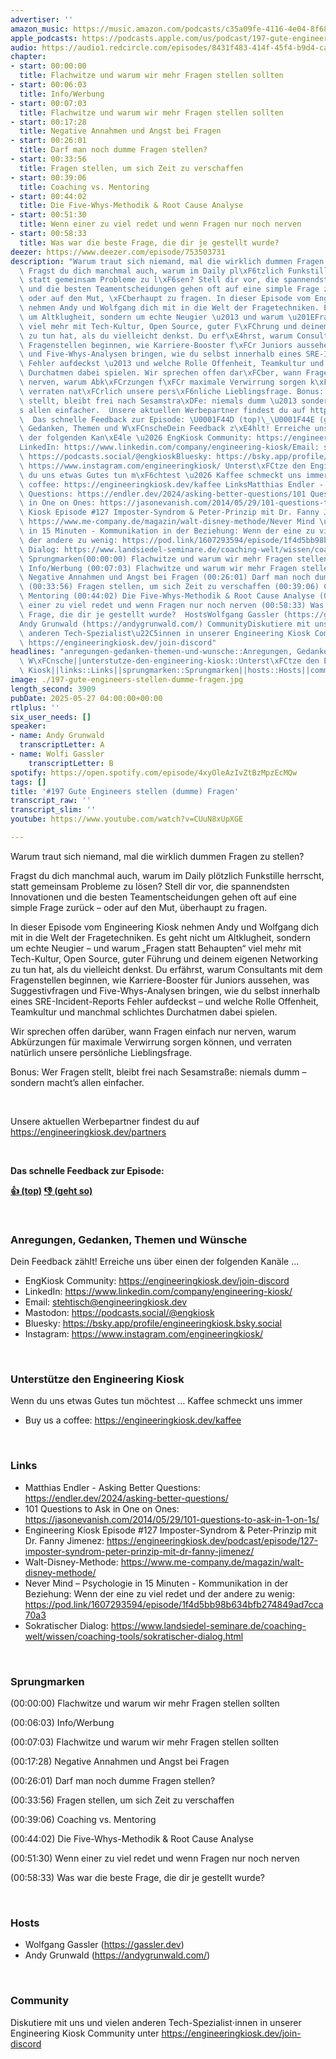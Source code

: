 ```yaml
---
advertiser: ''
amazon_music: https://music.amazon.com/podcasts/c35a09fe-4116-4e04-8f68-77d61b112e46/episodes/ff20773e-9fde-4942-b44e-4ffcc1c6cef1/engineering-kiosk-197-gute-engineers-stellen-dumme-fragen
apple_podcasts: https://podcasts.apple.com/us/podcast/197-gute-engineers-stellen-dumme-fragen/id1603082924?i=1000710033535&uo=4
audio: https://audio1.redcircle.com/episodes/8431f483-414f-45f4-b9d4-cab16cf2745a/stream.mp3
chapter:
- start: 00:00:00
  title: Flachwitze und warum wir mehr Fragen stellen sollten
- start: 00:06:03
  title: Info/Werbung
- start: 00:07:03
  title: Flachwitze und warum wir mehr Fragen stellen sollten
- start: 00:17:28
  title: Negative Annahmen und Angst bei Fragen
- start: 00:26:01
  title: Darf man noch dumme Fragen stellen?
- start: 00:33:56
  title: Fragen stellen, um sich Zeit zu verschaffen
- start: 00:39:06
  title: Coaching vs. Mentoring
- start: 00:44:02
  title: Die Five-Whys-Methodik & Root Cause Analyse
- start: 00:51:30
  title: Wenn einer zu viel redet und wenn Fragen nur noch nerven
- start: 00:58:33
  title: Was war die beste Frage, die dir je gestellt wurde?
deezer: https://www.deezer.com/episode/753503731
description: "Warum traut sich niemand, mal die wirklich dummen Fragen zu stellen?\
  \ Fragst du dich manchmal auch, warum im Daily pl\xF6tzlich Funkstille herrscht,\
  \ statt gemeinsam Probleme zu l\xF6sen? Stell dir vor, die spannendsten Innovationen\
  \ und die besten Teamentscheidungen gehen oft auf eine simple Frage zur\xFCck \u2013\
  \ oder auf den Mut, \xFCberhaupt zu fragen. In dieser Episode vom Engineering Kiosk\
  \ nehmen Andy und Wolfgang dich mit in die Welt der Fragetechniken. Es geht nicht\
  \ um Altklugheit, sondern um echte Neugier \u2013 und warum \u201EFragen statt Behaupten\u201C\
  \ viel mehr mit Tech-Kultur, Open Source, guter F\xFChrung und deinem eigenen Networking\
  \ zu tun hat, als du vielleicht denkst. Du erf\xE4hrst, warum Consultants mit dem\
  \ Fragenstellen beginnen, wie Karriere-Booster f\xFCr Juniors aussehen, was Suggestivfragen\
  \ und Five-Whys-Analysen bringen, wie du selbst innerhalb eines SRE-Incident-Reports\
  \ Fehler aufdeckst \u2013 und welche Rolle Offenheit, Teamkultur und manchmal schlichtes\
  \ Durchatmen dabei spielen. Wir sprechen offen dar\xFCber, wann Fragen einfach nur\
  \ nerven, warum Abk\xFCrzungen f\xFCr maximale Verwirrung sorgen k\xF6nnen, und\
  \ verraten nat\xFCrlich unsere pers\xF6nliche Lieblingsfrage. Bonus: Wer Fragen\
  \ stellt, bleibt frei nach Sesamstra\xDFe: niemals dumm \u2013 sondern macht\u2019\
  s allen einfacher.  Unsere aktuellen Werbepartner findest du auf https://engineeringkiosk.dev/partners\
  \  Das schnelle Feedback zur Episode: \U0001F44D (top)\_\U0001F44E (geht so)  Anregungen,\
  \ Gedanken, Themen und W\xFCnscheDein Feedback z\xE4hlt! Erreiche uns \xFCber einen\
  \ der folgenden Kan\xE4le \u2026 EngKiosk Community: https://engineeringkiosk.dev/join-discord\_\
  LinkedIn: https://www.linkedin.com/company/engineering-kiosk/Email: stehtisch@engineeringkiosk.devMastodon:\
  \ https://podcasts.social/@engkioskBluesky: https://bsky.app/profile/engineeringkiosk.bsky.socialInstagram:\
  \ https://www.instagram.com/engineeringkiosk/ Unterst\xFCtze den Engineering KioskWenn\
  \ du uns etwas Gutes tun m\xF6chtest \u2026 Kaffee schmeckt uns immer\_ Buy us a\
  \ coffee: https://engineeringkiosk.dev/kaffee LinksMatthias Endler - Asking Better\
  \ Questions: https://endler.dev/2024/asking-better-questions/101 Questions to Ask\
  \ in One on Ones: https://jasonevanish.com/2014/05/29/101-questions-to-ask-in-1-on-1s/Engineering\
  \ Kiosk Episode #127 Imposter-Syndrom & Peter-Prinzip mit Dr. Fanny Jimenez: https://engineeringkiosk.dev/podcast/episode/127-imposter-syndrom-peter-prinzip-mit-dr-fanny-jimenez/Walt-Disney-Methode:\
  \ https://www.me-company.de/magazin/walt-disney-methode/Never Mind \u2013 Psychologie\
  \ in 15 Minuten - Kommunikation in der Beziehung: Wenn der eine zu viel redet und\
  \ der andere zu wenig: https://pod.link/1607293594/episode/1f4d5bb98b634bfb274849ad7cca70a3Sokratischer\
  \ Dialog: https://www.landsiedel-seminare.de/coaching-welt/wissen/coaching-tools/sokratischer-dialog.html\
  \ Sprungmarken(00:00:00) Flachwitze und warum wir mehr Fragen stellen sollten (00:06:03)\
  \ Info/Werbung (00:07:03) Flachwitze und warum wir mehr Fragen stellen sollten (00:17:28)\
  \ Negative Annahmen und Angst bei Fragen (00:26:01) Darf man noch dumme Fragen stellen?\
  \ (00:33:56) Fragen stellen, um sich Zeit zu verschaffen (00:39:06) Coaching vs.\
  \ Mentoring (00:44:02) Die Five-Whys-Methodik & Root Cause Analyse (00:51:30) Wenn\
  \ einer zu viel redet und wenn Fragen nur noch nerven (00:58:33) Was war die beste\
  \ Frage, die dir je gestellt wurde?  HostsWolfgang Gassler (https://gassler.dev)\_\
  Andy Grunwald (https://andygrunwald.com/) CommunityDiskutiere mit uns und vielen\
  \ anderen Tech-Spezialist\u22C5innen in unserer Engineering Kiosk Community unter\
  \ https://engineeringkiosk.dev/join-discord"
headlines: "anregungen-gedanken-themen-und-wunsche::Anregungen, Gedanken, Themen und\
  \ W\xFCnsche||unterstutze-den-engineering-kiosk::Unterst\xFCtze den Engineering\
  \ Kiosk||links::Links||sprungmarken::Sprungmarken||hosts::Hosts||community::Community"
image: ./197-gute-engineers-stellen-dumme-fragen.jpg
length_second: 3909
pubDate: 2025-05-27 04:00:00+00:00
rtlplus: ''
six_user_needs: []
speaker:
- name: Andy Grunwald
  transcriptLetter: A
- name: Wolfi Gassler
    transcriptLetter: B
spotify: https://open.spotify.com/episode/4xyOleAzIvZtBzMpzEcMQw
tags: []
title: '#197 Gute Engineers stellen (dumme) Fragen'
transcript_raw: ''
transcript_slim: ''
youtube: https://www.youtube.com/watch?v=CUuN8xUpXGE

---
```

<p>Warum traut sich niemand, mal die wirklich dummen Fragen zu stellen?</p><p>Fragst du dich manchmal auch, warum im Daily plötzlich Funkstille herrscht, statt gemeinsam Probleme zu lösen? Stell dir vor, die spannendsten Innovationen und die besten Teamentscheidungen gehen oft auf eine simple Frage zurück – oder auf den Mut, überhaupt zu fragen.</p><p>In dieser Episode vom Engineering Kiosk nehmen Andy und Wolfgang dich mit in die Welt der Fragetechniken. Es geht nicht um Altklugheit, sondern um echte Neugier – und warum „Fragen statt Behaupten“ viel mehr mit Tech-Kultur, Open Source, guter Führung und deinem eigenen Networking zu tun hat, als du vielleicht denkst. Du erfährst, warum Consultants mit dem Fragenstellen beginnen, wie Karriere-Booster für Juniors aussehen, was Suggestivfragen und Five-Whys-Analysen bringen, wie du selbst innerhalb eines SRE-Incident-Reports Fehler aufdeckst – und welche Rolle Offenheit, Teamkultur und manchmal schlichtes Durchatmen dabei spielen.</p><p>Wir sprechen offen darüber, wann Fragen einfach nur nerven, warum Abkürzungen für maximale Verwirrung sorgen können, und verraten natürlich unsere persönliche Lieblingsfrage.</p><p>Bonus: Wer Fragen stellt, bleibt frei nach Sesamstraße: niemals dumm – sondern macht’s allen einfacher.</p><p><br></p><p>Unsere aktuellen Werbepartner findest du auf <a href="https://engineeringkiosk.dev/partners">https://engineeringkiosk.dev/partners</a></p><p><br></p><p><strong>Das schnelle Feedback zur Episode:</strong></p><p><a href="https://api.openpodcast.dev/feedback/197/upvote" rel="nofollow"><strong>👍 (top)</strong></a><strong> </strong><a href="https://api.openpodcast.dev/feedback/197/downvote" rel="nofollow"><strong>👎 (geht so)</strong></a></p><p><br></p><h3 id="anregungen-gedanken-themen-und-wunsche">Anregungen, Gedanken, Themen und Wünsche</h3><p>Dein Feedback zählt! Erreiche uns über einen der folgenden Kanäle …</p><ul><li>EngKiosk Community: <a href="https://engineeringkiosk.dev/join-discord">https://engineeringkiosk.dev/join-discord</a> </li><li>LinkedIn: <a href="https://www.linkedin.com/company/engineering-kiosk/" rel="nofollow">https://www.linkedin.com/company/engineering-kiosk/</a></li><li>Email: <a href="mailto:stehtisch@engineeringkiosk.dev" rel="nofollow">stehtisch@engineeringkiosk.dev</a></li><li>Mastodon: <a href="https://podcasts.social/@engkiosk" rel="nofollow">https://podcasts.social/@engkiosk</a></li><li>Bluesky: <a href="https://bsky.app/profile/engineeringkiosk.bsky.social" rel="nofollow">https://bsky.app/profile/engineeringkiosk.bsky.social</a></li><li>Instagram: <a href="https://www.instagram.com/engineeringkiosk/" rel="nofollow">https://www.instagram.com/engineeringkiosk/</a></li></ul><p><br></p><h3 id="unterstutze-den-engineering-kiosk">Unterstütze den Engineering Kiosk</h3><p>Wenn du uns etwas Gutes tun möchtest … Kaffee schmeckt uns immer </p><ul><li>Buy us a coffee: <a href="https://engineeringkiosk.dev/kaffee">https://engineeringkiosk.dev/kaffee</a></li></ul><p><br></p><h3 id="links">Links</h3><ul><li>Matthias Endler - Asking Better Questions: <a href="https://endler.dev/2024/asking-better-questions/" rel="nofollow">https://endler.dev/2024/asking-better-questions/</a></li><li>101 Questions to Ask in One on Ones: <a href="https://jasonevanish.com/2014/05/29/101-questions-to-ask-in-1-on-1s/" rel="nofollow">https://jasonevanish.com/2014/05/29/101-questions-to-ask-in-1-on-1s/</a></li><li>Engineering Kiosk Episode #127 Imposter-Syndrom &amp; Peter-Prinzip mit Dr. Fanny Jimenez: <a href="https://engineeringkiosk.dev/podcast/episode/127-imposter-syndrom-peter-prinzip-mit-dr-fanny-jimenez/">https://engineeringkiosk.dev/podcast/episode/127-imposter-syndrom-peter-prinzip-mit-dr-fanny-jimenez/</a></li><li>Walt-Disney-Methode: <a href="https://www.me-company.de/magazin/walt-disney-methode/" rel="nofollow">https://www.me-company.de/magazin/walt-disney-methode/</a></li><li>Never Mind – Psychologie in 15 Minuten - Kommunikation in der Beziehung: Wenn der eine zu viel redet und der andere zu wenig: <a href="https://pod.link/1607293594/episode/1f4d5bb98b634bfb274849ad7cca70a3" rel="nofollow">https://pod.link/1607293594/episode/1f4d5bb98b634bfb274849ad7cca70a3</a></li><li>Sokratischer Dialog: <a href="https://www.landsiedel-seminare.de/coaching-welt/wissen/coaching-tools/sokratischer-dialog.html" rel="nofollow">https://www.landsiedel-seminare.de/coaching-welt/wissen/coaching-tools/sokratischer-dialog.html</a></li></ul><p><br></p><h3 id="sprungmarken">Sprungmarken</h3><p>(00:00:00) Flachwitze und warum wir mehr Fragen stellen sollten</p><p>(00:06:03) Info/Werbung</p><p>(00:07:03) Flachwitze und warum wir mehr Fragen stellen sollten</p><p>(00:17:28) Negative Annahmen und Angst bei Fragen</p><p>(00:26:01) Darf man noch dumme Fragen stellen?</p><p>(00:33:56) Fragen stellen, um sich Zeit zu verschaffen</p><p>(00:39:06) Coaching vs. Mentoring</p><p>(00:44:02) Die Five-Whys-Methodik &amp; Root Cause Analyse</p><p>(00:51:30) Wenn einer zu viel redet und wenn Fragen nur noch nerven</p><p>(00:58:33) Was war die beste Frage, die dir je gestellt wurde?</p><p><br></p><h3 id="hosts">Hosts</h3><ul><li>Wolfgang Gassler (<a href="https://gassler.dev" rel="nofollow">https://gassler.dev</a>) </li><li>Andy Grunwald (<a href="https://andygrunwald.com/" rel="nofollow">https://andygrunwald.com/</a>)</li></ul><p><br></p><h3 id="community">Community</h3><p>Diskutiere mit uns und vielen anderen Tech-Spezialist⋅innen in unserer Engineering Kiosk Community unter <a href="https://engineeringkiosk.dev/join-discord">https://engineeringkiosk.dev/join-discord</a></p>